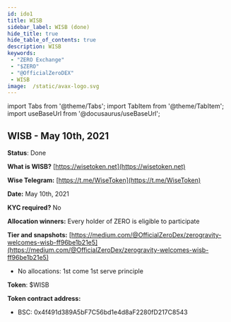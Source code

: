 ```yaml
---
id: ido1
title: WISB
sidebar_label: WISB (done)
hide_title: true
hide_table_of_contents: true
description: WISB
keywords:
 - "ZERO Exchange"
 - "$ZERO"
 - "@OfficialZeroDEX"
 - WISB
image:  /static/avax-logo.svg
---
```


import Tabs from '@theme/Tabs';
import TabItem from '@theme/TabItem';
import useBaseUrl from '@docusaurus/useBaseUrl';


## WISB - May 10th, 2021

**Status**: Done

**What is WISB?** [https://wisetoken.net](https://wisetoken.net)

**Wise Telegram:** [https://t.me/WiseToken](https://t.me/WiseToken)

**Date:** May 10th, 2021

**KYC required?** No

**Allocation winners:** Every holder of ZERO is eligible to participate

**Tier and snapshots:** [https://medium.com/@OfficialZeroDex/zerogravity-welcomes-wisb-ff96be1b21e5](https://medium.com/@OfficialZeroDex/zerogravity-welcomes-wisb-ff96be1b21e5)
  * No allocations: 1st come 1st serve principle

**Token**: $WISB

**Token contract address:**
* BSC: 0x4f491d389A5bF7C56bd1e4d8aF2280fD217C8543
